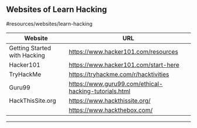 
## Websites of Learn Hacking
#resources/websites/learn-hacking

| Website                      | URL                                                   |
| ---------------------------- | ----------------------------------------------------- |
| Getting Started with Hacking | https://www.hacker101.com/resources                   |
| Hacker101                    | https://www.hacker101.com/start-here                  |
| TryHackMe                    | https://tryhackme.com/r/hacktivities                  |
| Guru99                       | https://www.guru99.com/ethical-hacking-tutorials.html |
| HackThisSite.org             | https://www.hackthissite.org/                         |
|                              | https://www.hackthebox.com/                           |


---


